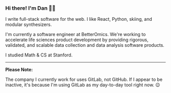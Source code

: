 ### Hi there! I'm Dan 👋🏽

I write full-stack software for the web. I like React, Python, skiing, and modular synthesizers.

I'm currently a software engineer at BetterOmics. We're working to accelerate life sciences product development by providing rigorous, validated, and scalable data collection and data analysis software products.

I studied Math & CS at Stanford.

----

**Please Note:**

The company I currently work for uses GitLab, not GitHub. If I appear to be inactive, it's because I'm using GitLab as my day-to-day tool right now. 😉


<!--
**danisaza/danisaza** is a ✨ _special_ ✨ repository because its `README.md` (this file) appears on your GitHub profile.

Here are some ideas to get you started:

- 🔭 I’m currently working on ...
- 🌱 I’m currently learning ...
- 👯 I’m looking to collaborate on ...
- 🤔 I’m looking for help with ...
- 💬 Ask me about ...
- 📫 How to reach me: ...
- 😄 Pronouns: ...
- ⚡ Fun fact: ...
-->
